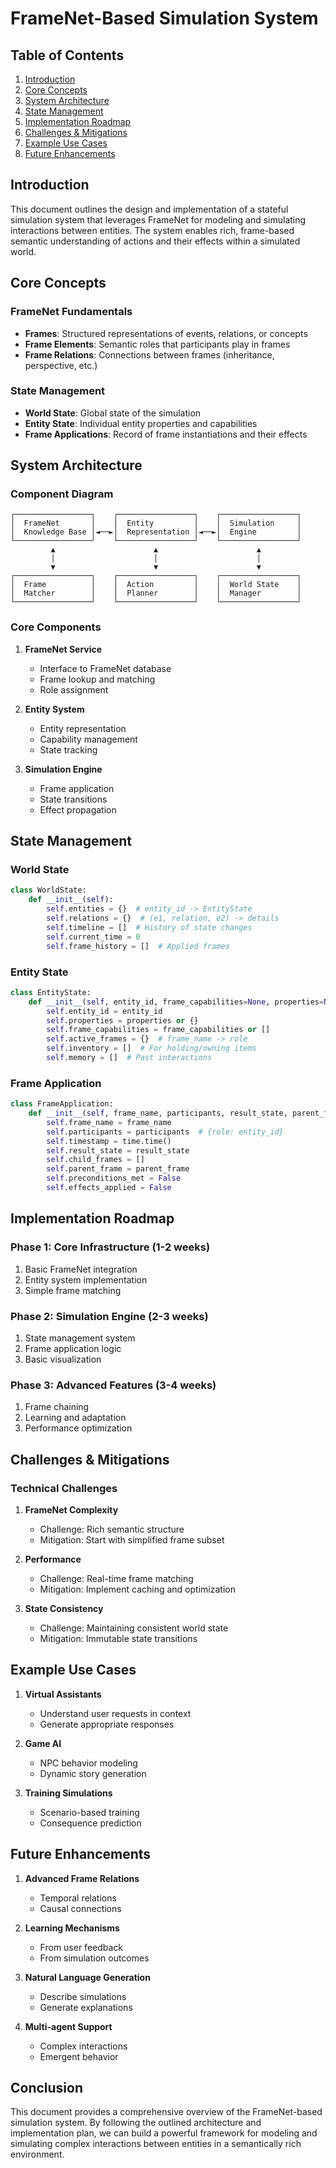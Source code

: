 # FrameNet-Based Simulation System

## Table of Contents
1. [Introduction](#introduction)
2. [Core Concepts](#core-concepts)
3. [System Architecture](#system-architecture)
4. [State Management](#state-management)
5. [Implementation Roadmap](#implementation-roadmap)
6. [Challenges & Mitigations](#challenges--mitigations)
7. [Example Use Cases](#example-use-cases)
8. [Future Enhancements](#future-enhancements)

## Introduction

This document outlines the design and implementation of a stateful simulation system that leverages FrameNet for modeling and simulating interactions between entities. The system enables rich, frame-based semantic understanding of actions and their effects within a simulated world.

## Core Concepts

### FrameNet Fundamentals
- **Frames**: Structured representations of events, relations, or concepts
- **Frame Elements**: Semantic roles that participants play in frames
- **Frame Relations**: Connections between frames (inheritance, perspective, etc.)

### State Management
- **World State**: Global state of the simulation
- **Entity State**: Individual entity properties and capabilities
- **Frame Applications**: Record of frame instantiations and their effects

## System Architecture

### Component Diagram
```
┌─────────────────┐    ┌─────────────────┐    ┌─────────────────┐
│  FrameNet       │    │  Entity         │    │  Simulation     │
│  Knowledge Base │◄──►│  Representation │◄──►│  Engine         │
└─────────────────┘    └─────────────────┘    └─────────────────┘
         ▲                      ▲                      ▲
         │                      │                      │
         ▼                      ▼                      ▼
┌─────────────────┐    ┌─────────────────┐    ┌─────────────────┐
│  Frame          │    │  Action         │    │  World State    │
│  Matcher        │    │  Planner        │    │  Manager        │
└─────────────────┘    └─────────────────┘    └─────────────────┘
```

### Core Components

1. **FrameNet Service**
   - Interface to FrameNet database
   - Frame lookup and matching
   - Role assignment

2. **Entity System**
   - Entity representation
   - Capability management
   - State tracking

3. **Simulation Engine**
   - Frame application
   - State transitions
   - Effect propagation

## State Management

### World State
```python
class WorldState:
    def __init__(self):
        self.entities = {}  # entity_id -> EntityState
        self.relations = {}  # (e1, relation, e2) -> details
        self.timeline = []  # History of state changes
        self.current_time = 0
        self.frame_history = []  # Applied frames
```

### Entity State
```python
class EntityState:
    def __init__(self, entity_id, frame_capabilities=None, properties=None):
        self.entity_id = entity_id
        self.properties = properties or {}
        self.frame_capabilities = frame_capabilities or []
        self.active_frames = {}  # frame_name -> role
        self.inventory = []  # For holding/owning items
        self.memory = []  # Past interactions
```

### Frame Application
```python
class FrameApplication:
    def __init__(self, frame_name, participants, result_state, parent_frame=None):
        self.frame_name = frame_name
        self.participants = participants  # {role: entity_id}
        self.timestamp = time.time()
        self.result_state = result_state
        self.child_frames = []
        self.parent_frame = parent_frame
        self.preconditions_met = False
        self.effects_applied = False
```

## Implementation Roadmap

### Phase 1: Core Infrastructure (1-2 weeks)
1. Basic FrameNet integration
2. Entity system implementation
3. Simple frame matching

### Phase 2: Simulation Engine (2-3 weeks)
1. State management system
2. Frame application logic
3. Basic visualization

### Phase 3: Advanced Features (3-4 weeks)
1. Frame chaining
2. Learning and adaptation
3. Performance optimization

## Challenges & Mitigations

### Technical Challenges
1. **FrameNet Complexity**
   - Challenge: Rich semantic structure
   - Mitigation: Start with simplified frame subset

2. **Performance**
   - Challenge: Real-time frame matching
   - Mitigation: Implement caching and optimization

3. **State Consistency**
   - Challenge: Maintaining consistent world state
   - Mitigation: Immutable state transitions

## Example Use Cases

1. **Virtual Assistants**
   - Understand user requests in context
   - Generate appropriate responses

2. **Game AI**
   - NPC behavior modeling
   - Dynamic story generation

3. **Training Simulations**
   - Scenario-based training
   - Consequence prediction

## Future Enhancements

1. **Advanced Frame Relations**
   - Temporal relations
   - Causal connections

2. **Learning Mechanisms**
   - From user feedback
   - From simulation outcomes

3. **Natural Language Generation**
   - Describe simulations
   - Generate explanations

4. **Multi-agent Support**
   - Complex interactions
   - Emergent behavior

## Conclusion

This document provides a comprehensive overview of the FrameNet-based simulation system. By following the outlined architecture and implementation plan, we can build a powerful framework for modeling and simulating complex interactions between entities in a semantically rich environment.
